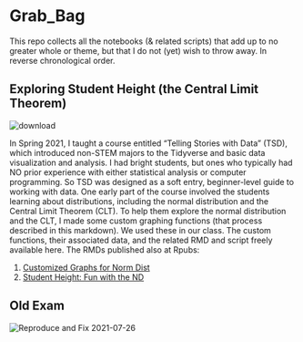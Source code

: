 # Grab_Bag

This repo collects all the notebooks (& related scripts) that add up to no greater whole or theme, but that I do not (yet) wish to throw away. In reverse chronological order.

## Exploring Student Height (the Central Limit Theorem)
![download](https://user-images.githubusercontent.com/12042357/130921074-a4e65602-04c7-45ec-9427-36eed13dc45a.png)

In Spring 2021, I taught a course entitled “Telling Stories with Data” (TSD), which introduced non-STEM majors to the Tidyverse and basic data visualization and analysis. I had bright students, but ones who typically had NO prior experience with either statistical analysis or computer programming. So TSD was designed as a soft entry, beginner-level guide to working with data. One early part of the course involved the students learning about distributions, including the normal distribution and the Central Limit Theorem (CLT). To help them explore the normal distribution and the CLT, I made some custom graphing functions (that process described in this markdown). We used these in our class. The custom functions, their associated data, and the related RMD and script freely available here.  The RMDs published also at Rpubs:

1. [Customized Graphs for Norm Dist](https://rpubs.com/Thom_JH/custom_graphing_nd)
2. [Student Height: Fun with the ND](https://rpubs.com/Thom_JH/student_height_explore)




## Old Exam
![Reproduce and Fix](https://user-images.githubusercontent.com/12042357/126979413-10851409-6899-4cfd-a4a5-1b552639c083.png)
2021-07-26


